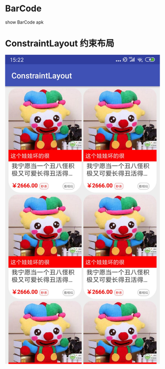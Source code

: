 # BarCode
show BarCode apk
# ConstraintLayout 约束布局

<img src="https://github.com/Liuruiwen/BarCode/blob/master/app/src/main/res/drawable/show.jpg"> 
